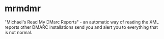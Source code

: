 # mrmdmr
"Michael's Read My DMarc Reports" - an automatic way of reading the XML reports other DMARC installations send you and alert you to everything that is not normal.
